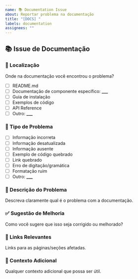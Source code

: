 ```yaml
---
name: 📚 Documentation Issue
about: Reportar problema na documentação
title: "[DOCS] "
labels: documentation
assignees: ""
---
```


## 📚 Issue de Documentação

### 📍 Localização

Onde na documentação você encontrou o problema?

- [ ] README.md
- [ ] Documentação de componente específico: ****\_\_\_****
- [ ] Guia de instalação
- [ ] Exemplos de código
- [ ] API Reference
- [ ] Outro: ****\_\_\_****

### 🐛 Tipo de Problema

- [ ] Informação incorreta
- [ ] Informação desatualizada
- [ ] Informação ausente
- [ ] Exemplo de código quebrado
- [ ] Link quebrado
- [ ] Erro de digitação/gramática
- [ ] Formatação ruim
- [ ] Outro: ****\_\_\_****

### 📝 Descrição do Problema

Descreva claramente qual é o problema com a documentação.

### ✅ Sugestão de Melhoria

Como você sugere que isso seja corrigido ou melhorado?

### 🔗 Links Relevantes

Links para as páginas/seções afetadas.

### 📱 Contexto Adicional

Qualquer contexto adicional que possa ser útil.
